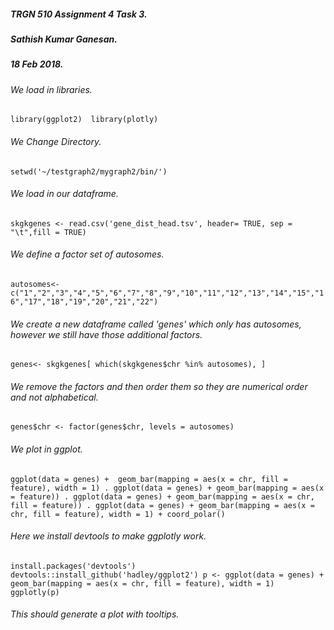 ##### TRGN 510 Assignment 4 Task 3.
##### Sathish Kumar Ganesan.
##### 18 Feb 2018.
###### We load in libraries.
`
library(ggplot2) 
library(plotly)
`
###### We Change Directory.
`
setwd('~/testgraph2/mygraph2/bin/')
`
###### We load in our dataframe.
`
skgkgenes <- read.csv('gene_dist_head.tsv', header= TRUE, sep = "\t",fill = TRUE)
`
###### We define a factor set of autosomes.
`
autosomes<-c("1","2","3","4","5","6","7","8","9","10","11","12","13","14","15","16","17","18","19","20","21","22")
`
###### We create a new dataframe called 'genes' which only has autosomes, however we still have those additional factors.
`
genes<- skgkgenes[ which(skgkgenes$chr %in% autosomes), ]
`
###### We remove the factors and then order them so they are numerical order and not alphabetical.
`
genes$chr <- factor(genes$chr, levels = autosomes)
`
###### We plot in ggplot.
`
ggplot(data = genes) +  geom_bar(mapping = aes(x = chr, fill = feature), width = 1) . ggplot(data = genes) + geom_bar(mapping = aes(x = feature)) . ggplot(data = genes) + geom_bar(mapping = aes(x = chr, fill = feature)) . ggplot(data = genes) + geom_bar(mapping = aes(x = chr, fill = feature), width = 1) + coord_polar()  
`
###### Here we install devtools to make ggplotly work.
`
install.packages('devtools')
devtools::install_github('hadley/ggplot2')
p <- ggplot(data = genes) + geom_bar(mapping = aes(x = chr, fill = feature), width = 1)
ggplotly(p)
`
###### This should generate a plot with tooltips.
